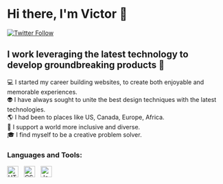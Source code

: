 # Hi there, I'm Victor 👋 

[![Twitter Follow](https://img.shields.io/twitter/follow/v1t03r?color=1DA1F2&logo=twitter&style=for-the-badge)](https://twitter.com/intent/follow?original_referer=https%3A%2F%2Fgithub.com%2Fv1t03rr&screen_name=codeSTACKr)

## I work leveraging the latest technology to develop groundbreaking products 🍋

💻 I started my career building websites, to create both enjoyable and memorable experiences. <br>
👽 I have always sought to unite the best design techniques with the latest technologies. <br>
🌎 I had been to places like US, Canada, Europe, Africa. <br>
🌈 I support a world more inclusive and diverse. <br>
🎓 I find myself to be a creative problem solver. <br>

### Languages and Tools:

<img align="left" alt="HTML5" width="26px" src="https://cdn.jsdelivr.net/gh/devicons/devicon/icons/html5/html5-original.svg" style="padding-right:10px;" />
<img align="left" alt="CSS3" width="26px" src="https://cdn.jsdelivr.net/gh/devicons/devicon/icons/css3/css3-original.svg" style="padding-right:10px;" />
<img align="left" alt="JavaScript" width="26px" src="https://cdn.jsdelivr.net/gh/devicons/devicon/icons/javascript/javascript-original.svg" style="padding-right:10px;" />
